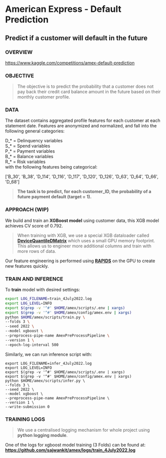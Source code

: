 # American Express - Default Prediction 
## Predict if a customer will default in the future

### OVERVIEW
https://www.kaggle.com/competitions/amex-default-prediction
  
  
### OBJECTIVE
> The objective is to predict the probability that a customer does not pay back their credit card balance amount in the future based on their monthly customer profile.  
### DATA
The dataset contains aggregated profile features for each customer at each statement date. Features are anonymized and normalized, and fall into the following general categories:  
  
D_* = Delinquency variables  
S_* = Spend variables  
P_* = Payment variables  
B_* = Balance variables  
R_* = Risk variables  
with the following features being categorical:  
  
['B_30', 'B_38', 'D_114', 'D_116', 'D_117', 'D_120', 'D_126', 'D_63', 'D_64', 'D_66', 'D_68']  
  
> **The task is to predict, for each customer_ID, the probability of a future payment default (target = 1).**  
 
### APPROACH (WIP)
We build and train an **XGBoost model** using customer data, this XGB model achieves CV score of 0.792.

> When training with XGB, we use a special XGB dataloader called **[DeviceQuantileDMatrix](https://xgboost.readthedocs.io/en/latest/python/examples/quantile_data_iterator.html "DeviceQuantileDMatrix")** which uses a small GPU memory footprint. This allows us to engineer more additional columns and train with more rows of data.

Our feature engineering is performed using **[RAPIDS](https://rapids.ai/ "RAPIDS")** on the GPU to create new features quickly.  

### TRAIN AND INFERENCE
To **train** model with desired settings:  

```sh
export LOG_FILENAME=train_4July2022.log  
export LOG_LEVEL=INFO  
export $(grep -v '^#' $HOME/amex/scripts/.env | xargs)  
export $(grep -v '^#' $HOME/amex/config/amex.env | xargs)  
python $HOME/amex/scripts/train.py \  
--folds 3 \  
--seed 2022 \  
--model xgboost \  
--preprocess-pipe-name AmexPreProcessPipeline \  
--version 1 \  
--epoch-log-interval 500  
```
Similarly, we can run inference script with:

```shell
export LOG_FILENAME=infer_4July2022.log
export LOG_LEVEL=INFO
export $(grep -v '^#' $HOME/amex/scripts/.env | xargs)
export $(grep -v '^#' $HOME/amex/config/amex.env | xargs)
python $HOME/amex/scripts/infer.py \
--folds 3 \
--seed 2022 \
--model xgboost \
--preprocess-pipe-name AmexPreProcessPipeline \
--version 1 \
--write-submission 0
```

### TRAINING LOGS
> We use a centralised logging mechanism for whole project using **python logging module**.  
 
One of the logs for xgboost model training (3 Folds) can be found at:  
**https://github.com/sajwankit/amex/logs/train_4July2022.log**
